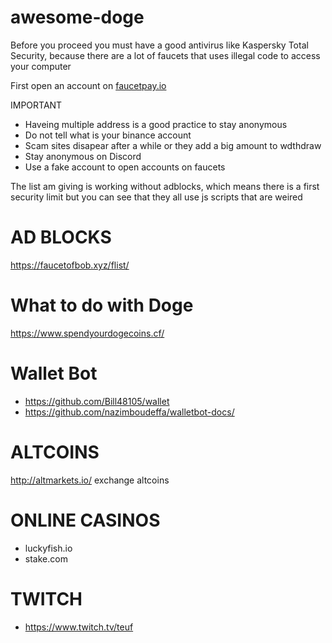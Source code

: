 # awesome-doge

Before you proceed you must have a good antivirus like Kaspersky Total Security, because there are a lot of faucets that uses illegal code to access your computer

First open an account on [faucetpay.io](https://faucetpay.io/?r=1358186)

IMPORTANT

* Haveing multiple address is a good practice to stay anonymous
* Do not tell what is your binance account
* Scam sites disapear after a while or they add a big amount to wdthdraw
* Stay anonymous on Discord
* Use a fake account to open accounts on faucets

The list am giving is working without adblocks, which means there is a first security limit but you can see that they all use js scripts that are weired

# AD BLOCKS

https://faucetofbob.xyz/flist/


# What to do with Doge

https://www.spendyourdogecoins.cf/

# Wallet Bot

* https://github.com/Bill48105/wallet
* https://github.com/nazimboudeffa/walletbot-docs/

# ALTCOINS

http://altmarkets.io/ exchange altcoins

# ONLINE CASINOS

* luckyfish.io
* stake.com

# TWITCH

* https://www.twitch.tv/teuf

